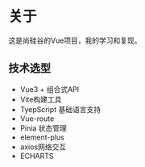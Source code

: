 # 关于
这是尚硅谷的Vue项目，我的学习和复现。


## 技术选型
- Vue3 + 组合式API
- Vite构建工具
- TyepScript 基础语言支持
- Vue-route
- Pinia 状态管理
- element-plus
- axios网络交互
- ECHARTS
